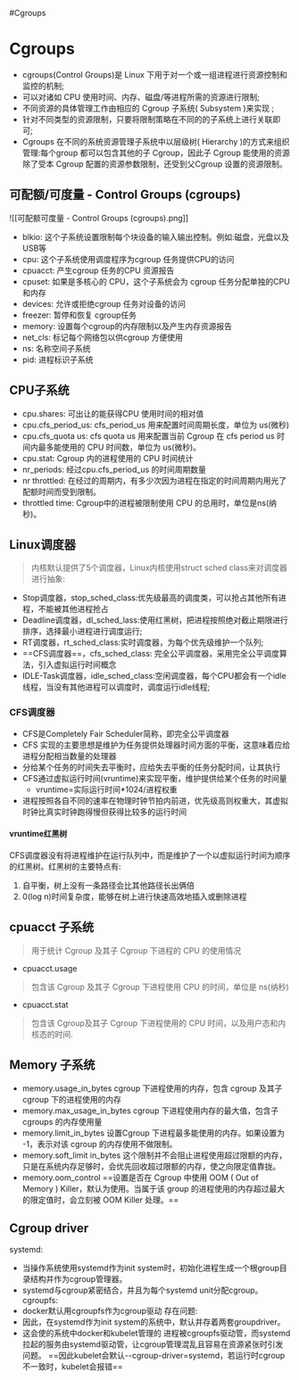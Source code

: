 #Cgroups
# Cgroups
- cgroups(Control Groups)是 Linux 下用于对一个或一组进程进行资源控制和监控的机制;
- 可以对诸如 CPU 使用时间、内存、磁盘/等进程所需的资源进行限制;
- 不同资源的具体管理工作由相应的 Cgroup 子系统( Subsystem )来实现 ;
- 针对不同类型的资源限制，只要将限制策略在不同的的子系统上进行关联即可;
- Cgroups 在不同的系统资源管理子系统中以层级树( Hierarchy )的方式来组织管理:每个group 都可以包含其他的子 Cgroup，因此子 Cgroup 能使用的资源除了受本 Cgroup 配置的资源参数限制，还受到父Cgroup 设置的资源限制。
## 可配额/可度量 - Control Groups (cgroups)
![[可配额可度量 - Control Groups (cgroups).png]]
- blkio: 这个子系统设置限制每个块设备的输入输出控制。例如:磁盘，光盘以及 USB等
- cpu: 这个子系统使用调度程序为cgroup 任务提供CPU的访问
- cpuacct: 产生cgroup 任务的CPU 资源报告
- cpuset: 如果是多核心的 CPU，这个子系统会为 cgroup 任务分配单独的CPU和内存
- devices: 允许或拒绝cgroup 任务对设备的访问
- freezer: 暂停和恢复 cgroup任务
- memory: 设置每个cgroup的内存限制以及产生内存资源报告
- net_cls: 标记每个网络包以供cgroup 方便使用
- ns: 名称空间子系统
- pid: 进程标识子系统
## CPU子系统
- cpu.shares: 可出让的能获得CPU 使用时间的相对值
- cpu.cfs_period_us: cfs_period_us 用来配置时间周期长度，单位为 us(微秒)
- cpu.cfs_quota us: cfs quota us 用来配置当前 Cgroup 在 cfs period us 时间内最多能使用的 CPU 时间数，单位为 us(微秒)。
- cpu.stat: Cgroup 内的进程使用的 CPU 时间统计
- nr_periods: 经过cpu.cfs_period_us 的时间周期数量
- nr throttled: 在经过的周期内，有多少次因为进程在指定的时间周期内用光了配额时间而受到限制。
- throttled time: Cgroup中的进程被限制使用 CPU 的总用时，单位是ns(纳秒)。
## Linux调度器
>内核默认提供了5个调度器，Linux内核使用struct sched class来对调度器进行抽象:
-  Stop调度器，stop_sched_class:优先级最高的调度类，可以抢占其他所有进程，不能被其他进程抢占
- Deadline调度器，dl_sched_lass:使用红黑树，把进程按照绝对截止期限进行排序，选择最小进程进行调度运行;
- RT调度器，rt_sched_class:实时调度器，为每个优先级维护一个队列;
- ==CFS调度器==，cfs_sched_class: 完全公平调度器，采用完全公平调度算法，引入虚拟运行时间概念
- IDLE-Task调度器，idle_sched_class:空闲调度器，每个CPU都会有一个idle线程，当没有其他进程可以调度时，调度运行idle线程;
### CFS调度器
- CFS是Completely Fair Scheduler简称，即完全公平调度器
- CFS 实现的主要思想是维护为任务提供处理器时间方面的平衡，这意味着应给进程分配相当数量的处理器
- 分给某个任务的时间失去平衡时，应给失去平衡的任务分配时间，让其执行
- CFS通过虚拟运行时间(vruntime)来实现平衡，维护提供给某个任务的时间量
	- vruntime=实际运行时间*1024/进程权重
- 进程按照各自不同的速率在物理时钟节拍内前进，优先级高则权重大，其虚拟时钟比真实时钟跑得慢但获得比较多的运行时间
#### vruntime红黑树
CFS调度器没有将进程维护在运行队列中，而是维护了一个以虚拟运行时间为顺序的红黑树。红黑树的主要特点有:
1. 自平衡，树上没有一条路径会比其他路径长出俩倍
2. 0(log n)时间复杂度，能够在树上进行快速高效地插入或删除进程
## cpuacct 子系统
>用于统计 Cgroup 及其子 Cgroup 下进程的 CPU 的使用情况
- cpuacct.usage
>包含该 Cgroup 及其子 Cgroup 下进程使用 CPU 的时间，单位是 ns(纳秒)
- cpuacct.stat
>包含该 Cgroup及其子 Cgroup 下进程使用的 CPU 时间，以及用户态和内核态的时间.
## Memory 子系统
- memory.usage_in_bytes
	cgroup 下进程使用的内存，包含 cgroup 及其子cgroup 下的进程使用的内存
- memory.max_usage_in_bytes
	cgroup 下进程使用内存的最大值，包含子cgroups 的内存使用量
- memory.limit_in_bytes
	设置Cgroup 下进程最多能使用的内存。如果设置为 -1，表示对该 cgroup 的内存使用不做限制。
- memory.soft_limit in_bytes
	这个限制并不会阻止进程使用超过限额的内存，只是在系统内存足够时，会优先回收超过限额的内存，使之向限定值靠拢。
- memory.oom_control
	==设置是否在 Cgroup 中使用 OOM ( Out of Memory ) Killer，默认为使用。当属于该 group 的进程使用的内存超过最大的限定值时，会立刻被 OOM Killer 处理。==
## Cgroup driver
systemd:
- 当操作系统使用systemd作为init system时，初始化进程生成一个根group目录结构并作为cgroup管理器。
-  systemd与cgroup紧密结合，并且为每个systemd unit分配cgroup。
cgroupfs:
- docker默认用cgroupfs作为cgroup驱动
存在问题:
- 因此，在systemd作为init system的系统中，默认并存着两套groupdriver。
- 这会使的系统中docker和kubelet管理的 进程被cgroupfs驱动管，而systemd拉起的服务由systemd驱动管，让cgroup管理混乱且容易在资源紧张时引发问题。
==因此kubelet会默认--cgroup-driver=systemd，若运行时cgroup不一致时，kubelet会报错==

